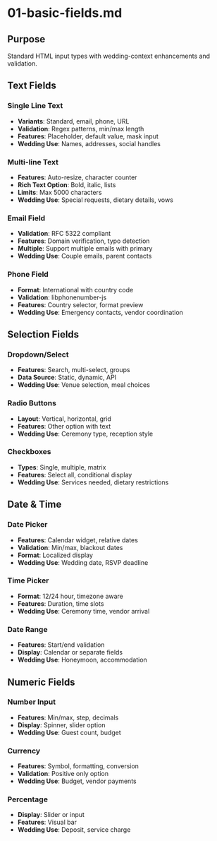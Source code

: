 # 01-basic-fields.md

## Purpose

Standard HTML input types with wedding-context enhancements and validation.

## Text Fields

### Single Line Text

- **Variants**: Standard, email, phone, URL
- **Validation**: Regex patterns, min/max length
- **Features**: Placeholder, default value, mask input
- **Wedding Use**: Names, addresses, social handles

### Multi-line Text

- **Features**: Auto-resize, character counter
- **Rich Text Option**: Bold, italic, lists
- **Limits**: Max 5000 characters
- **Wedding Use**: Special requests, dietary details, vows

### Email Field

- **Validation**: RFC 5322 compliant
- **Features**: Domain verification, typo detection
- **Multiple**: Support multiple emails with primary
- **Wedding Use**: Couple emails, parent contacts

### Phone Field

- **Format**: International with country code
- **Validation**: libphonenumber-js
- **Features**: Country selector, format preview
- **Wedding Use**: Emergency contacts, vendor coordination

## Selection Fields

### Dropdown/Select

- **Features**: Search, multi-select, groups
- **Data Source**: Static, dynamic, API
- **Wedding Use**: Venue selection, meal choices

### Radio Buttons

- **Layout**: Vertical, horizontal, grid
- **Features**: Other option with text
- **Wedding Use**: Ceremony type, reception style

### Checkboxes

- **Types**: Single, multiple, matrix
- **Features**: Select all, conditional display
- **Wedding Use**: Services needed, dietary restrictions

## Date & Time

### Date Picker

- **Features**: Calendar widget, relative dates
- **Validation**: Min/max, blackout dates
- **Format**: Localized display
- **Wedding Use**: Wedding date, RSVP deadline

### Time Picker

- **Format**: 12/24 hour, timezone aware
- **Features**: Duration, time slots
- **Wedding Use**: Ceremony time, vendor arrival

### Date Range

- **Features**: Start/end validation
- **Display**: Calendar or separate fields
- **Wedding Use**: Honeymoon, accommodation

## Numeric Fields

### Number Input

- **Features**: Min/max, step, decimals
- **Display**: Spinner, slider option
- **Wedding Use**: Guest count, budget

### Currency

- **Features**: Symbol, formatting, conversion
- **Validation**: Positive only option
- **Wedding Use**: Budget, vendor payments

### Percentage

- **Display**: Slider or input
- **Features**: Visual bar
- **Wedding Use**: Deposit, service charge